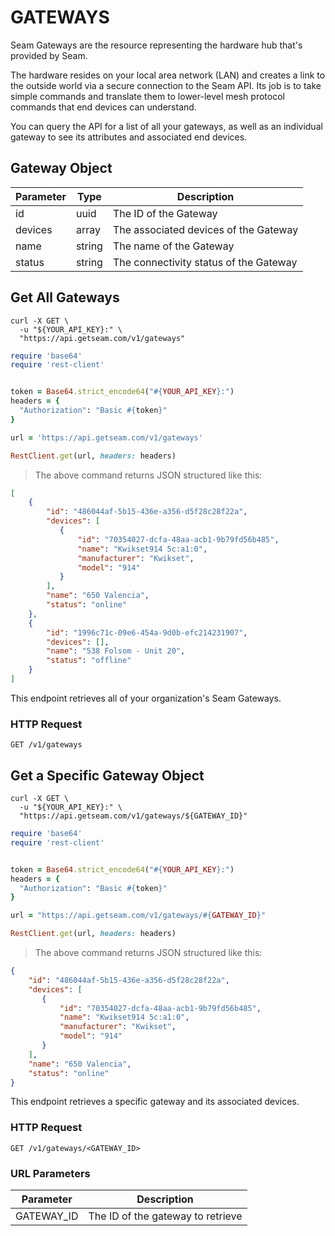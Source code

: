 # GATEWAYS

Seam Gateways are the resource representing the hardware hub that's provided by Seam.

The hardware resides on your local area network (LAN) and creates a link to the outside world via a secure connection to the Seam API. Its job is to take simple commands and translate them to lower-level mesh protocol commands that end devices can understand.

You can query the API for a list of all your gateways, as well as an individual gateway to see its attributes and associated end devices.


## Gateway Object

Parameter | Type | Description
--------- | ---- | -----------
id | uuid | The ID of the Gateway
devices | array | The associated devices of the Gateway
name | string | The name of the Gateway
status | string | The connectivity status of the Gateway

## Get All Gateways

```shell
curl -X GET \
  -u "${YOUR_API_KEY}:" \
  "https://api.getseam.com/v1/gateways"
```

```ruby
require 'base64'
require 'rest-client'


token = Base64.strict_encode64("#{YOUR_API_KEY}:")
headers = {
  "Authorization": "Basic #{token}"
}

url = 'https://api.getseam.com/v1/gateways'

RestClient.get(url, headers: headers)
```

> The above command returns JSON structured like this:

```json
[
    {
        "id": "486044af-5b15-436e-a356-d5f28c28f22a",
        "devices": [
           {
               "id": "70354027-dcfa-48aa-acb1-9b79fd56b485",
               "name": "Kwikset914 5c:a1:0",
               "manufacturer": "Kwikset",
               "model": "914"
           }
        ],
        "name": "650 Valencia",
        "status": "online"
    },
    {
        "id": "1996c71c-09e6-454a-9d0b-efc214231907",
        "devices": [],
        "name": "538 Folsom - Unit 20",
        "status": "offline"
    }
]
```

This endpoint retrieves all of your organization's Seam Gateways.

### HTTP Request

`GET /v1/gateways`

## Get a Specific Gateway Object

```shell
curl -X GET \
  -u "${YOUR_API_KEY}:" \
  "https://api.getseam.com/v1/gateways/${GATEWAY_ID}"
```

```ruby
require 'base64'
require 'rest-client'


token = Base64.strict_encode64("#{YOUR_API_KEY}:")
headers = {
  "Authorization": "Basic #{token}"
}

url = "https://api.getseam.com/v1/gateways/#{GATEWAY_ID}"

RestClient.get(url, headers: headers)
```

> The above command returns JSON structured like this:

```json
{
    "id": "486044af-5b15-436e-a356-d5f28c28f22a",
    "devices": [
       {
           "id": "70354027-dcfa-48aa-acb1-9b79fd56b485",
           "name": "Kwikset914 5c:a1:0",
           "manufacturer": "Kwikset",
           "model": "914"
       }
    ],
    "name": "650 Valencia",
    "status": "online"
}
```

This endpoint retrieves a specific gateway and its associated devices.

### HTTP Request

`GET /v1/gateways/<GATEWAY_ID>`

### URL Parameters

Parameter | Description
--------- | -----------
GATEWAY_ID | The ID of the gateway to retrieve
